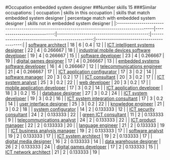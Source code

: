 #Occupation embedded system designer
##Number skills 15
###Similar occupations:
| occupation                                                                                      |   skills in this occupation |   skills that match embedded system designer |   percentage match with embedded system designer |   skills not in embedded system designer |
|:------------------------------------------------------------------------------------------------|----------------------------:|---------------------------------------------:|-------------------------------------------------:|-----------------------------------------:|
| [software architect](software_architect.md)                                                     |                          18 |                                            6 |                                         0.4      |                                       12 |
| [ICT intelligent systems designer](ICT_intelligent_systems_designer.md)                         |                          22 |                                            4 |                                         0.266667 |                                       18 |
| [industrial mobile devices software developer](industrial_mobile_devices_software_developer.md) |                          19 |                                            4 |                                         0.266667 |                                       15 |
| [software developer](software_developer.md)                                                     |                          23 |                                            4 |                                         0.266667 |                                       19 |
| [digital games designer](digital_games_designer.md)                                             |                          17 |                                            4 |                                         0.266667 |                                       13 |
| [embedded systems software developer](embedded_systems_software_developer.md)                   |                          16 |                                            4 |                                         0.266667 |                                       12 |
| [telecommunications engineer](telecommunications_engineer.md)                                   |                          21 |                                            4 |                                         0.266667 |                                       17 |
| [ICT application configurator](ICT_application_configurator.md)                                 |                          17 |                                            3 |                                         0.2      |                                       14 |
| [software manager](software_manager.md)                                                         |                          20 |                                            3 |                                         0.2      |                                       17 |
| [ICT consultant](ICT_consultant.md)                                                             |                          20 |                                            3 |                                         0.2      |                                       17 |
| [ICT system analyst](ICT_system_analyst.md)                                                     |                          25 |                                            3 |                                         0.2      |                                       22 |
| [web developer](web_developer.md)                                                               |                          20 |                                            3 |                                         0.2      |                                       17 |
| [mobile application developer](mobile_application_developer.md)                                 |                          17 |                                            3 |                                         0.2      |                                       14 |
| [ICT application developer](ICT_application_developer.md)                                       |                          18 |                                            3 |                                         0.2      |                                       15 |
| [database designer](database_designer.md)                                                       |                          27 |                                            3 |                                         0.2      |                                       24 |
| [ICT system developer](ICT_system_developer.md)                                                 |                          19 |                                            3 |                                         0.2      |                                       16 |
| [ICT system integration consultant](ICT_system_integration_consultant.md)                       |                          17 |                                            3 |                                         0.2      |                                       14 |
| [user interface designer](user_interface_designer.md)                                           |                          25 |                                            3 |                                         0.2      |                                       22 |
| [knowledge engineer](knowledge_engineer.md)                                                     |                          21 |                                            3 |                                         0.2      |                                       18 |
| [system configurator](system_configurator.md)                                                   |                          14 |                                            2 |                                         0.133333 |                                       12 |
| [ICT security consultant](ICT_security_consultant.md)                                           |                          24 |                                            2 |                                         0.133333 |                                       22 |
| [green ICT consultant](green_ICT_consultant.md)                                                 |                          11 |                                            2 |                                         0.133333 |                                        9 |
| [telecommunications analyst](telecommunications_analyst.md)                                     |                          24 |                                            2 |                                         0.133333 |                                       22 |
| [ICT product manager](ICT_product_manager.md)                                                   |                          22 |                                            2 |                                         0.133333 |                                       20 |
| [language engineer](language_engineer.md)                                                       |                          21 |                                            2 |                                         0.133333 |                                       19 |
| [ICT business analysis manager](ICT_business_analysis_manager.md)                               |                          19 |                                            2 |                                         0.133333 |                                       17 |
| [software analyst](software_analyst.md)                                                         |                          19 |                                            2 |                                         0.133333 |                                       17 |
| [ICT system architect](ICT_system_architect.md)                                                 |                          19 |                                            2 |                                         0.133333 |                                       17 |
| [digital media designer](digital_media_designer.md)                                             |                          16 |                                            2 |                                         0.133333 |                                       14 |
| [data warehouse designer](data_warehouse_designer.md)                                           |                          26 |                                            2 |                                         0.133333 |                                       24 |
| [digital games developer](digital_games_developer.md)                                           |                          17 |                                            2 |                                         0.133333 |                                       15 |
| [ICT network architect](ICT_network_architect.md)                                               |                          21 |                                            2 |                                         0.133333 |                                       19 |
